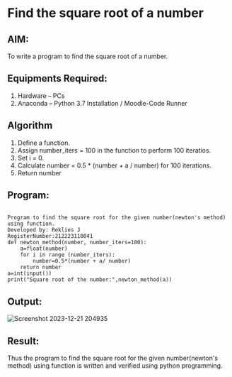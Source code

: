 # Find the square root of a number

## AIM:
To write a program to find the square root of a number.

## Equipments Required:
1. Hardware – PCs
2. Anaconda – Python 3.7 Installation / Moodle-Code Runner

## Algorithm
1. Define a function.
2. Assign number_iters = 100 in the function to perform 100 iteratios.
3. Set i = 0.
4. Calculate  number = 0.5 * (number + a / number) for 100 iterations.
5. Return number

## Program:
```

Program to find the square root for the given number(newton's method) using function.
Developed by: Reklies J
RegisterNumber:212223110041  
def newton_method(number, number_iters=100):
    a=float(number)
    for i in range (number_iters):
        number=0.5*(number + a/ number)
    return number
a=int(input())
print("Square root of the number:",newton_method(a))
```

## Output:
![Screenshot 2023-12-21 204935](https://github.com/Reklies/Square-root-of-a-number/assets/147139232/891879ef-1c11-4773-97a8-1df53d8f8922)



## Result:
Thus the program to find the square root for the given number(newton's method) using function is written and verified using python programming.
